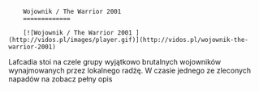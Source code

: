 
        Wojownik / The Warrior 2001 
        =============
        
        [![Wojownik / The Warrior 2001 ](http://vidos.pl/images/player.gif)](http://vidos.pl/wojownik-the-warrior-2001)
        
        
 Lafcadia stoi na czele grupy wyjątkowo brutalnych wojowników wynajmowanych przez lokalnego radżę. W czasie jednego ze zleconych napadów na zobacz pełny opis
    